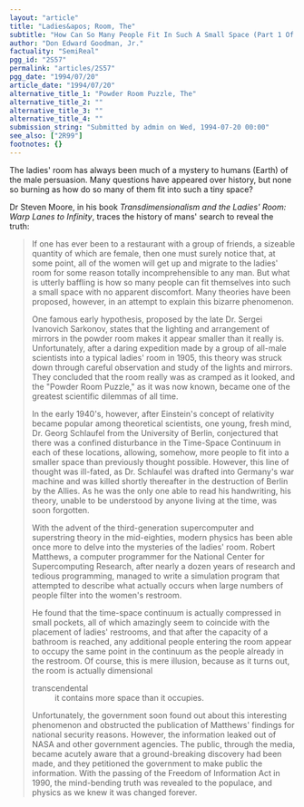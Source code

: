 ```yaml
---
layout: "article"
title: "Ladies&apos; Room, The"
subtitle: "How Can So Many People Fit In Such A Small Space (Part 1 Of A Series)"
author: "Don Edward Goodman, Jr."
factuality: "SemiReal"
pgg_id: "2S57"
permalink: "articles/2S57"
pgg_date: "1994/07/20"
article_date: "1994/07/20"
alternative_title_1: "Powder Room Puzzle, The"
alternative_title_2: ""
alternative_title_3: ""
alternative_title_4: ""
submission_string: "Submitted by admin on Wed, 1994-07-20 00:00"
see_also: ["2R99"]
footnotes: {}
---
```

<div>
<p>The ladies' room has always been much of a mystery to humans (Earth) of the male persuasion. Many questions have appeared over history, but none so burning as how do so many of them fit into such a tiny space?</p>
<p>Dr Steven Moore, in his book <em>Transdimensionalism and the Ladies' Room: Warp Lanes to Infinity</em>, traces the history of mans' search to reveal the truth:</p>
<blockquote>If one has ever been to a restaurant with a group of friends, a sizeable quantity of which are female, then one must surely notice that, at some point, all of the women will get up and migrate to the ladies' room for some reason totally incomprehensible to any man. But what is utterly baffling is how so many people can fit themselves into such a small space with no apparent discomfort. Many theories have been proposed, however, in an attempt to explain this bizarre phenomenon.
<p>One famous early hypothesis, proposed by the late Dr. Sergei Ivanovich Sarkonov, states that the lighting and arrangement of mirrors in the powder room makes it appear smaller than it really is. Unfortunately, after a daring expedition made by a group of all-male scientists into a typical ladies' room in 1905, this theory was struck down through careful observation and study of the lights and mirrors. They concluded that the room really was as cramped as it looked, and the "Powder Room Puzzle," as it was now known, became one of the greatest scientific dilemmas of all time.</p>
<p>In the early 1940's, however, after Einstein's concept of relativity became popular among theoretical scientists, one young, fresh mind, Dr. Georg Schlaufel from the University of Berlin, conjectured that there was a confined disturbance in the Time-Space Continuum in each of these locations, allowing, somehow, more people to fit into a smaller space than previously thought possible. However, this line of thought was ill-fated, as Dr. Schlaufel was drafted into Germany's war machine and was killed shortly thereafter in the destruction of Berlin by the Allies. As he was the only one able to read his handwriting, his theory, unable to be understood by anyone living at the time, was soon forgotten.</p>
<p>With the advent of the third-generation supercomputer and superstring theory in the mid-eighties, modern physics has been able once more to delve into the mysteries of the ladies' room. Robert Matthews, a computer programmer for the National Center for Supercomputing Research, after nearly a dozen years of research and tedious programming, managed to write a simulation program that attempted to describe what actually occurs when large numbers of people filter into the women's restroom.</p>
<p>He found that the time-space continuum is actually compressed in small pockets, all of which amazingly seem to coincide with the placement of ladies' restrooms, and that after the capacity of a bathroom is reached, any additional people entering the room appear to occupy the same point in the continuum as the people already in the restroom. Of course, this is mere illusion, because as it turns out, the room is actually dimensional</p>
<dl compact>
<dt>transcendental</dt>
<dd>it contains more space than it occupies.</dd>
</dl>
<p>Unfortunately, the government soon found out about this interesting phenomenon and obstructed the publication of Matthews' findings for national security reasons. However, the information leaked out of NASA and other government agencies. The public, through the media, became acutely aware that a ground-breaking discovery had been made, and they petitioned the government to make public the information. With the passing of the Freedom of Information Act in 1990, the mind-bending truth was revealed to the populace, and physics as we knew it was changed forever.</p>
</blockquote>
</div>
